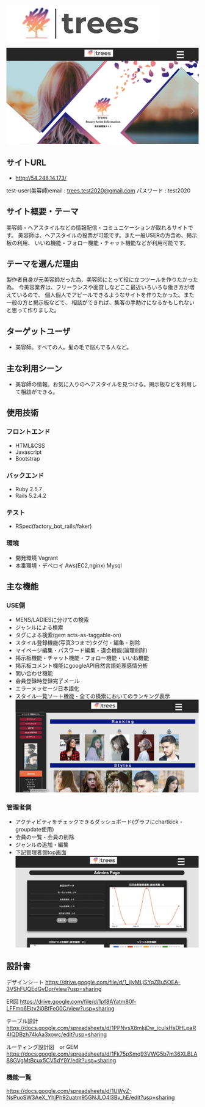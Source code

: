 ![main-title](app/assets/images/trees-main-title.jpg)

![main](app/assets/images/trees-main-top3.jpg)

## サイトURL
- http://54.248.14.173/

test-user(美容師)email : trees.test2020@gmail.com
パスワード : test2020

## サイト概要・テーマ
美容師・ヘアスタイルなどの情報配信・コミュニケーションが取れるサイトです。
美容師は、ヘアスタイルの投票が可能です。また一般USERの方含め、掲示板の利用、
いいね機能・フォロー機能・チャット機能などが利用可能です。

## テーマを選んだ理由
製作者自身が元美容師だった為、美容師にとって役に立つツールを作りたかった為。
今美容業界は、フリーランスや面貸しなどここ最近いろいろな働き方が増えているので、
個人個人でアピールできるようなサイトを作りたかった。また一般の方と掲示板などで、
相談ができれば、集客の手助けになるかもしれないと思って作りました。

## ターゲットユーザ
- 美容師。すべての人。髪の毛で悩んでる人など。

## 主な利用シーン
- 美容師の情報。お気に入りのヘアスタイルを見つける。掲示板などを利用して相談ができる。

## 使用技術

### フロントエンド
- HTML&CSS
- Javascript
- Bootstrap

### バックエンド
- Ruby 2.5.7
- Rails 5.2.4.2

### テスト
- RSpec(factory_bot_rails/faker)

### 環境
- 開発環境
Vagrant
- 本番環境・デペロイ
Aws(EC2,nginx)
Mysql

## 主な機能

### USE側
- MENS/LADIESに分けての検索
- ジャンルによる検索
- タグによる検索(gem acts-as-taggable-on)
- スタイル登録機能(写真3つまで)タグ付・編集・削除
- マイページ編集・パスワード編集・退会機能(論理削除)
- 掲示板機能・チャット機能・フォロー機能・いいね機能
- 掲示板コメント機能にgoogleAPI自然言語処理感情分析
- 問い合わせ機能
- 会員登録時登録完了メール
- エラーメッセージ日本語化
- スタイル一覧ソート機能・全ての検索においてのランキング表示
![main-styles](app/assets/images/trees-main-styles2.jpg)

### 管理者側
- アクティビティをチェックできるダッシュボード(グラフにchartkick・groupdate使用)
- 会員の一覧・会員の削除
- ジャンルの追加・編集
- 下記管理者側top画面
![main-admin](app/assets/images/trees-main-admin2.jpg)

## 設計書
デザインシート
https://drive.google.com/file/d/1_jlvMLjSYqZBu5OEA-3VShFUQEdGvDqr/view?usp=sharing

ER図
https://drive.google.com/file/d/1pf8AYatm80f-LFFmp6EItv2i0BfFe00C/view?usp=sharing

テーブル設計
https://docs.google.com/spreadsheets/d/1PPNvsX8mkjDw_icuIsHsDHLpaR4IQDBzh74kAa3xowc/edit?usp=sharing

ルーティング設計図　or GEM
https://docs.google.com/spreadsheets/d/1Fk75pSmq93VWG5b7m36XLBLA88GVgMtBcux5CV5dY9Y/edit?usp=sharing

### 機能一覧
https://docs.google.com/spreadsheets/d/1UWyZ-NsPuoSW3AeX_YhjPh92uatm95GNJLO4l3Bv_hE/edit?usp=sharing

